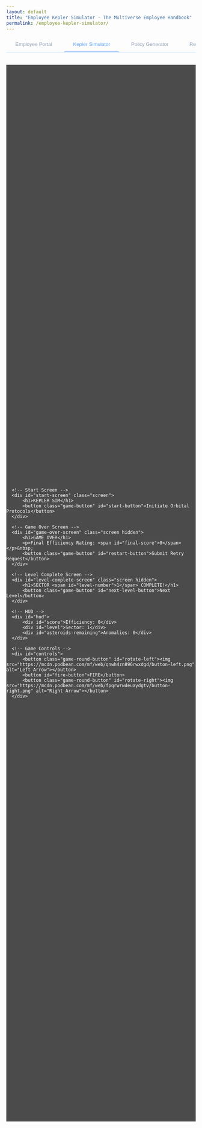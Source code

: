 ```yaml
---
layout: default
title: "Employee Kepler Simulator - The Multiverse Employee Handbook"
permalink: /employee-kepler-simulator/
---
```


<style>
.portal-header {
  text-align: center;
  padding: 4rem 0 2rem;
}

.portal-intro {
  max-width: 800px;
  margin: 1.5rem auto;
  color: #94a3b8;
  font-size: 1.5rem;
  line-height: 1.8;
}

.tab-container {
  max-width: 1000px;
  margin: 2rem auto;
}

.tab-list {
  display: flex;
  gap: 0.5rem;
  border-bottom: 2px solid rgba(96, 165, 250, 0.2);
  padding-bottom: 1px;
  margin-bottom: 2rem;
  overflow-x: auto;
}

.tab-button {
  padding: 0.75rem 1.5rem;
  background: transparent;
  border: none;
  color: #94a3b8;
  cursor: pointer;
  border-bottom: 2px solid transparent;
  margin-bottom: -2px;
  white-space: nowrap;
  transition: all 0.3s ease;
}

.tab-button:hover {
  color: #60a5fa;
}

.tab-button.active {
  color: #60a5fa;
  border-bottom-color: #60a5fa;
}

.portal-card {
  background: rgba(30, 41, 59, 0.5);
  padding: 2rem;
  border-radius: 0.5rem;
  backdrop-filter: blur(10px);
  margin-bottom: 2rem;
}

.login-form {
  max-width: 400px;
  margin: 2rem auto;
}

.form-group {
  margin-bottom: 1.5rem;
}

.form-group label {
  display: block;
  margin-bottom: 0.5rem;
  color: #94a3b8;
}

.form-input {
  width: 100%;
  padding: 0.75rem;
  background: rgba(15, 23, 42, 0.5);
  border: 1px solid rgba(96, 165, 250, 0.2);
  border-radius: 0.25rem;
  color: white;
  transition: all 0.3s ease;
}

.form-input:focus {
  outline: none;
  border-color: #60a5fa;
  box-shadow: 0 0 0 2px rgba(96, 165, 250, 0.2);
}

.login-button {
  width: 100%;
  padding: 0.75rem;
  background: #2563eb;
  color: white;
  border: none;
  border-radius: 0.25rem;
  cursor: pointer;
  transition: all 0.3s ease;
}

.login-button:hover {
  background: #1d4ed8;
}

.quantum-status {
  text-align: center;
  padding: 1rem;
  margin-top: 1rem;
  border-radius: 0.25rem;
  background: rgba(96, 165, 250, 0.1);
  display: none;
}

.portal-features {
  display: grid;
  grid-template-columns: repeat(auto-fit, minmax(250px, 1fr));
  gap: 2rem;
  margin: 2rem 0;
}

.feature-card {
  background: rgba(30, 41, 59, 0.3);
  padding: 1.5rem;
  border-radius: 0.5rem;
  border: 1px solid rgba(96, 165, 250, 0.2);
  transition: all 0.3s ease;
}

.feature-card:hover {
  transform: translateY(-5px);
  border-color: #60a5fa;
}

@media (max-width: 768px) {
  .tab-list {
    flex-wrap: wrap;
  }

  .tab-button {
    flex: 1 1 auto;
    text-align: center;
  }
}
/* ============================= */
/* game styles */
/* ============================= */

.game-window {
    height: 70vh;
    background-color: #000; /* Background color */
    opacity: 0.7; /* Transparency level (0 is fully transparent, 1 is fully opaque) */
    color: #fff;
    font-family: 'Arial', sans-serif;
    overflow: hidden;
    touch-action: none;
}

#game-container {
    position: relative;
    width: 100%; /* Full width of the parent */
    height: 100%; /* Full height of the parent */
    display: flex; /* Use flexbox for centering */
    justify-content: center; /* Horizontally center content */
    align-items: center; /* Vertically center content */
}

#gameCanvas {
    position: absolute;
    top: 0;
    left: 0;
    width: 100%;
    height: 100%;
    touch-action: none;
}

/* Screen Styles */
.screen {
    position: absolute;
    top: 0;
    left: 0;
    width: 100%;
    height: 100%;
    display: flex;
    flex-direction: column;
    justify-content: center;
    align-items: center;
    background: rgba(0, 0, 0, 0.8);
    z-index: 2;
}

.hidden {
    display: none;
}

/* Text Styles */
h1 {
    font-size: 48px;
    margin-bottom: 20px;
    text-align: center;
}

/* Button Styles */
.game-button {
    padding: 15px 30px;
    font-size: 20px;
    border: none;
    border-radius: 25px;
    background: #4CAF50;
    color: white;
    cursor: pointer;
    transition: background 0.3s ease;
}

.game-button:hover {
    background: #45a049;
}

/* Controls */
#controls {
    position: absolute;
    bottom: 20px;
    left: 0;
    right: 0;
    display: flex;
    justify-content: center;
    gap: 20px;
    z-index: 1;
}

#fire-button {
    width: 80px;
    height: 80px;
    border-radius: 50%;
    background: #ff4444;
    padding: 0;
}

#fire-button:active {
    background: #cc0000;
}

#rotate-left, #rotate-right {
    width: 60px;
    height: 60px;
    border-radius: 50%;
    background: #4444ff;
    padding: 0;
    font-size: 24px;
}

#rotate-left:active, #rotate-right:active {
    background: #0000cc;
}

/* HUD */
#hud {
    position: absolute;
    top: 20px;
    left: 20px;
    font-size: 24px;
    z-index: 1;
    display: flex;
    flex-direction: column;
    gap: 10px;
}

/* Media Queries */
@media (max-width: 768px) {
    h1 {
        font-size: 36px;
    }

    .game-button {
        padding: 12px 24px;
        font-size: 18px;
    }
}

@media (max-width: 480px) {
    h1 {
        font-size: 28px;
    }

    #fire-button {
        width: 60px;
        height: 60px;
    }
}

.game-round-button {
    width: 50px; /* Adjust size to fit the image */
    height: 50px; /* Keep width and height equal for a round shape */
    border-radius: 50%; /* Makes the button round */
    border: none; /* Removes default border */
    background-color: #4444ff; /* Choose a background color */
    display: flex; /* Center the image */
    justify-content: center; /* Center the image horizontally */
    align-items: center; /* Center the image vertically */
    cursor: pointer; /* Changes the cursor to indicate a clickable button */
    box-shadow: 0 4px 6px rgba(0, 0, 0, 0.2); /* Adds a subtle shadow */
    transition: background-color 0.3s ease, box-shadow 0.3s ease; /* Smooth hover effect */
}

.game-round-button:hover {
    background-color: #333333; /* Darken the background on hover */
    box-shadow: 0 6px 8px rgba(0, 0, 0, 0.3); /* Enhance the shadow on hover */
}

.game-round-button img {
    width: 24px; /* Adjust to match the icon size */
    height: auto; /* Maintain aspect ratio */
    filter: invert(1); /* Inverts the colors of the image */
}

</style>

<div class="background-container">
    <div class="background-overlay"></div>
</div>

<div class="tab-list">
    <button class="tab-button" onclick="window.location.href='/employee-portal'">Employee Portal</button>
    <button class="tab-button active" onclick="window.location.href='/employee-kepler-simulator'">Kepler Simulator</button>
    <button class="tab-button" onclick="window.location.href='/employee-corporate-policy-generator'">Policy Generator</button>
    <button class="tab-button" onclick="window.location.href='/employee-reality-status'">Reality Check Status</button>
    <button class="tab-button" onclick="window.location.href='/employee-jobs'">Interdimensional Job Board</button>
</div>

<div class="game-window">

  <div id="game-container">
      <canvas id="gameCanvas"></canvas>

      <!-- Start Screen -->
      <div id="start-screen" class="screen">
          <h1>KEPLER SIM</h1>
          <button class="game-button" id="start-button">Initiate Orbital Protocols</button>
      </div>

      <!-- Game Over Screen -->
      <div id="game-over-screen" class="screen hidden">
          <h1>GAME OVER</h1>
          <p>Final Efficiency Rating: <span id="final-score">0</span></p>&nbsp;
          <button class="game-button" id="restart-button">Submit Retry Request</button>
      </div>

      <!-- Level Complete Screen -->
      <div id="level-complete-screen" class="screen hidden">
          <h1>SECTOR <span id="level-number">1</span> COMPLETE!</h1>
          <button class="game-button" id="next-level-button">Next Level</button>
      </div>

      <!-- HUD -->
      <div id="hud">
          <div id="score">Efficiency: 0</div>
          <div id="level">Sector: 1</div>
          <div id="asteroids-remaining">Anomalies: 0</div>
      </div>

      <!-- Game Controls -->
      <div id="controls">
          <button class="game-round-button" id="rotate-left"><img src="https://mcdn.podbean.com/mf/web/qnwh4zn896rwxdgd/button-left.png" alt="Left Arrow"></button>
          <button id="fire-button">FIRE</button>
          <button class="game-round-button" id="rotate-right"><img src="https://mcdn.podbean.com/mf/web/fpqrwrwdeuaydgtv/button-right.png" alt="Right Arrow"></button>
      </div>
  </div>

</div>

<div id="quantum-field" class="quantum-field"></div>

<script src="{{ site.js_path }}/asteroids.js?v=1.0.4"></script>
